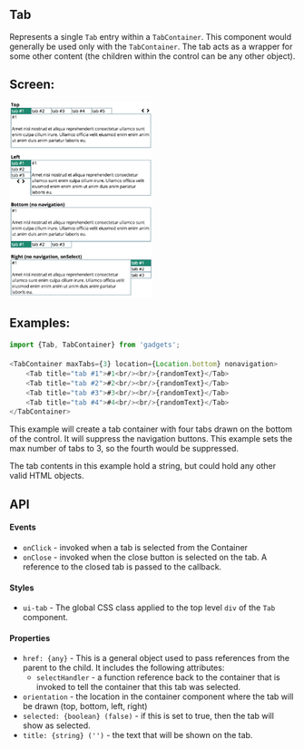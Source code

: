 <a name="module_Tab"></a>

## Tab
Represents a single `Tab` entry within a `TabContainer`.  This component
would generally be used only with the `TabContainer`.  The tab acts
as a wrapper for some other content (the children within the control can
be any other object).

## Screen:
<img src="https://github.com/jmquigley/gadgets/blob/master/images/tabs.png" width="50%" />

## Examples:

```javascript
import {Tab, TabContainer} from 'gadgets';

<TabContainer maxTabs={3} location={Location.bottom} nonavigation>
    <Tab title="tab #1">#1<br/><br/>{randomText}</Tab>
    <Tab title="tab #2">#2<br/><br/>{randomText}</Tab>
    <Tab title="tab #3">#3<br/><br/>{randomText}</Tab>
    <Tab title="tab #4">#4<br/><br/>{randomText}</Tab>
</TabContainer>
```
This example will create a tab container with four tabs drawn on the
bottom of the control.  It will suppress the navigation buttons.
This example sets the max number of tabs to 3, so the fourth would
be suppressed.

The tab contents in this example hold a string, but could hold any other
valid HTML objects.

## API
#### Events
- `onClick` - invoked when a tab is selected from the Container
- `onClose` - invoked when the close button is selected on the tab.  A
reference to the closed tab is passed to the callback.

#### Styles
- `ui-tab` - The global CSS class applied to the top level `div` of the
`Tab` component.

#### Properties
- `href: {any}` - This is a general object used to pass references from
the parent to the child.  It includes the following attributes:
  - `selectHandler` - a function reference back to the container that is
    invoked to tell the container that this tab was selected.
- `orientation` - the location in the container component where the
tab will be drawn (top, bottom, left, right)
- `selected: {boolean} (false)` - if this is set to true, then the tab
will show as selected.
- `title: {string} ('')` - the text that will be shown on the tab.

